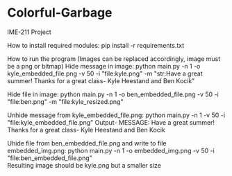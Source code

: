 # Colorful-Garbage
IME-211 Project

How to install required modules:
pip install -r requirements.txt

How to run the program (Images can be replaced accordingly, image must be a png or bitmap)
Hide message in image:
python main.py -n 1 -o kyle_embedded_file.png -v 50 -i "file:kyle.png" -m "str:Have a great summer! Thanks for a great class- Kyle Heestand and Ben Kocik"

Hide file in image:
python main.py -n 1 -o ben_embedded_file.png -v 50 -i "file:ben.png" -m "file:kyle_resized.png"

Unhide message from kyle_embedded_file.png:
python main.py -n 1 -v 50 -i "file:kyle_embedded_file.png"
Output- MESSAGE: Have a great summer! Thanks for a great class- Kyle Heestand and Ben Kocik

Uhide file from ben_embedded_file.png and write to file embedded_img.png:
python main.py -n 1 -o embedded_img.png -v 50 -i "file:ben_embedded_file.png"       
Resulting image should be kyle.png but a smaller size
